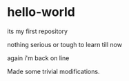 # hello-world
its my first repository


nothing serious or tough to learn till now

again i'm back on line


Made some trivial modifications.
